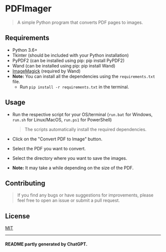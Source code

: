 <!-- markdownlint-disable MD007 MD030 -->

# PDFImager

> A simple Python program that converts PDF pages to images.

## Requirements

-   Python 3.6+
-   Tkinter (should be included with your Python installation)
-   PyPDF2 (can be installed using pip: pip install PyPDF2)
-   Wand (can be installed using pip: pip install Wand)
-   [ImageMagick](https://imagemagick.org/script/download.php) (required by Wand)
-   **Note:** You can install all the dependencies using the `requirements.txt` file.
    -   Run `pip install -r requirements.txt` in the terminal.

## Usage

-   Run the respective script for your OS/terminal (`run.bat` for Windows, `run.sh` for Linux/MacOS, `run.ps1` for PowerShell)

    > The scripts automatically install the required dependencies.

-   Click on the "Convert PDF to Image" button.
-   Select the PDF you want to convert.
-   Select the directory where you want to save the images.
-   **Note:** It may take a while depending on the size of the PDF.

## Contributing

> If you find any bugs or have suggestions for improvements, please feel free to open an issue or submit a pull request.

## License

[MIT](https://opensource.org/licenses/MIT)

---
#### README partly generated by ChatGPT.
